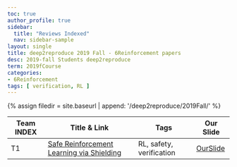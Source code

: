 ```yaml
---
toc: true
author_profile: true
sidebar:
  title: "Reviews Indexed"
  nav: sidebar-sample
layout: single
title: deep2reproduce 2019 Fall - 6Reinforcement papers 
desc: 2019-fall Students deep2reproduce 
term: 2019fCourse
categories:
- 6Reinforcement
tags: [ verification, RL ]
---
```





{% assign filedir =  site.baseurl  | append: '/deep2reproduce/2019Fall/' %}


|Team INDEX     |Title  & Link  |  Tags |  Our Slide | 
|------|----------------------------|----------|----------|
|T1   | [Safe Reinforcement Learning via Shielding](https://arxiv.org/abs/1708.08611)| RL, safety, verification| [OurSlide]({{filedir}}/T1_Hildebrandt_Carl_Safe_Reinforcement_Learning_via_Shielding.pdf) | 
